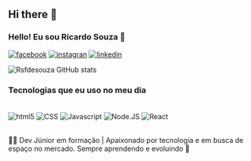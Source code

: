 

## Hi there 👋



### Hello! Eu sou Ricardo Souza 🤙
[![facebook](https://img.shields.io/badge/Facebook-1877F2?style=for-the-badge&logo=facebook&logoColor=white)](http://facebook.com/ricardodesouzafrancisco)
[![instagran](https://img.shields.io/badge/Instagram-E4405F?style=for-the-badge&logo=instagram&logoColor=white
)](http://facebook.com/rick.souza.se)
  [![linkedin](https://img.shields.io/badge/LinkedIn-0077B5?style=for-the-badge&logo=linkedin&logoColor=white
   )](http://linkedin.com/ricardodigital2025)

 
![Rsfdesouza GitHub stats](https://github-readme-stats.vercel.app/api?username=Rsfdesouza&show_icons=true&theme=onedark)


### Tecnologias que eu uso no meu dia 

<div style = "display :inline block "><br/>
<img align="center" alt= "html5" src=https://img.shields.io/badge/HTML5-E34F26?style=for-the-badge&logo=html5&logoColor=white
/>
<img align="center" alt= "CSS" src=https://img.shields.io/badge/CSS3-1572B6?style=for-the-badge&logo=css3&logoColor=white
/>
<img align="center" alt= "Javascript" src=https://img.shields.io/badge/JavaScript-323330?style=for-the-badge&logo=javascript&logoColor=F7DF1E
/>
<img align="center" alt= "Node.JS" src=https://img.shields.io/badge/Node.js-43853D?style=for-the-badge&logo=node.js&logoColor=white
/>
<img align="center" alt= "React" src=https://img.shields.io/badge/React-20232A?style=for-the-badge&logo=react&logoColor=61DAFB
/>
</div><br/>

👨‍💻 Dev Júnior em formação | Apaixonado por tecnologia e em busca de espaço no mercado. Sempre aprendendo e evoluindo 🚀

